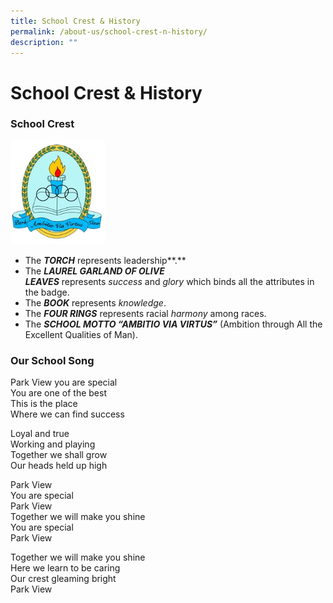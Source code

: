 ```yaml
---
title: School Crest & History
permalink: /about-us/school-crest-n-history/
description: ""
---
```

# **School Crest & History**

### School Crest

<img src="/images/logo1.png" 
     style="width:30%">

*   The **_TORCH_** represents leadership**.**   
*   The **_LAUREL GARLAND OF OLIVE LEAVES_** represents _success_ and _glory_ which binds all the attributes in the badge.   
*   The **_BOOK_** represents _knowledge_.   
*   The **_FOUR RINGS_** represents racial _harmony_ among races.   
*   The **_SCHOOL MOTTO “AMBITIO VIA VIRTUS”_** (Ambition through All the Excellent Qualities of Man).

### Our School Song

Park View you are special   
You are one of the best   
This is the place   
Where we can find success

Loyal and true   
Working and playing   
Together we shall grow   
Our heads held up high

Park View   
You are special   
Park View   
Together we will make you shine   
You are special   
Park View

Together we will make you shine  
Here we learn to be caring  
Our crest gleaming bright  
Park View
